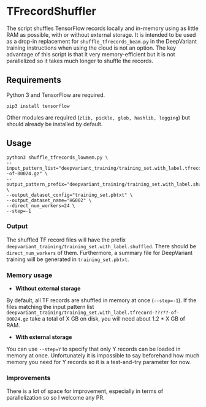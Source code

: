 # TFrecordShuffler

The script shuffles TensorFlow records locally and in-memory using as little RAM as possible, with or without external storage. It is intended to be used as a drop-in replacement for `shuffle_tfrecords_beam.py` in the DeepVariant training instructions when using the cloud is not an option. The key advantage of this script is that it very memory-efficient but it is not parallelized so it takes much longer to shuffle the records.

## Requirements

Python 3 and TensorFlow are required.
```
pip3 install tensorflow
```
Other modules are required (`zlib, pickle, glob, hashlib, logging`) but should already be installed by default.

## Usage

```
python3 shuffle_tfrecords_lowmem.py \
--input_pattern_list="deepvariant_training/training_set.with_label.tfrecord-?????-of-00024.gz" \
--output_pattern_prefix="deepvariant_training/training_set.with_label.shuffled" \
--output_dataset_config="training_set.pbtxt" \
--output_dataset_name="HG002" \
--direct_num_workers=24 \
--step=-1
```

### Output

The shuffled TF record files will have the prefix `deepvariant_training/training_set.with_label.shuffled`. There should be `direct_num_workers` of them. Furthermore, a summary file for DeepVariant training will be generated in `training_set.pbtxt`.

### Memory usage

* **Without external storage**

By default, all TF records are shuffled in memory at once (`--step=-1`). If the files matching the input pattern list `deepvariant_training/training_set.with_label.tfrecord-?????-of-00024.gz` take a total of X GB on disk, you will need about 1.2 * X GB of RAM.

* **With external storage**

You can use `--step=Y` to specify that only Y records can be loaded in memory at once. Unfortunately it is impossible to say beforehand how much memory you need for Y records so it is a test-and-try parameter for now.

### Improvements

There is a lot of space for improvement, especially in terms of parallelization so so I welcome any PR.
